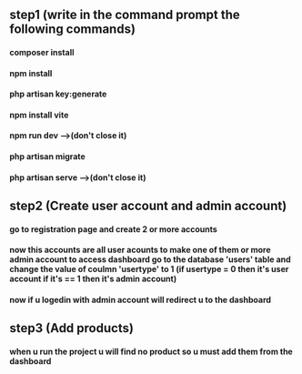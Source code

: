
## step1 (write in the command prompt the following commands)

#### composer install
#### npm install

#### php artisan key:generate 

#### npm install vite 
#### npm run dev         -->(don't close it)

#### php artisan migrate
#### php artisan serve   -->(don't close it)


## step2 (Create user account and admin account)

#### go to registration page and create 2 or more accounts
#### now this accounts are all user acounts to make one of them or more admin account to access dashboard go to the database 'users' table and change the value of coulmn 'usertype' to 1 (if usertype = 0 then it's user account if it's == 1 then it's admin account)

#### now if u logedin with admin account will redirect u to the dashboard


## step3 (Add products)
#### when u run the project u will find no product so u must add them from the dashboard
 




